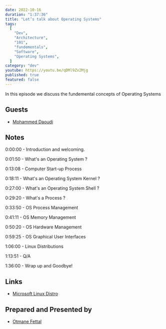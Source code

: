 ```yaml
---
date: 2022-10-16
duration: "1:37:36"
title: "Let’s talk about Operating Systems"
tags:
  [
    "Dev",
    "Architecture",
    "101",
    "fundementals",
    "Software",
    "Operating Systems",
  ]
category: "dev"
youtube: https://youtu.be/qDMl9Zx2Mjg
published: true
featured: false
---
```


In this episode we discuss the fundemental concepts of Operating Systems

## Guests

- [Mohammed Daoudi](https://www.linkedin.com/in/iduoad)

## Notes

0:00:00 - Introduction and welcoming.

0:01:50 - What's an Operating System ?

0:13:08 - Computer Start-up Process

0:18:11 - What's an Operating System Kernel ?

0:27:00 - What's an Operating System Shell ?

0:29:20 - What's a Process ?

0:33:50 - OS Process Management

0:41:11 - OS Memory Management

0:50:20 - OS Hardware Management

0:59:25 - OS Graphical User Interfaces

1:06:00 - Linux Distributions

1:13:51 - Q/A

1:36:00 - Wrap up and Goodbye!

## Links

- [Microsoft Linux Distro](https://github.com/microsoft/CBL-Mariner)

## Prepared and Presented by

- [Otmane Fettal](https://twitter.com/ofettal)
